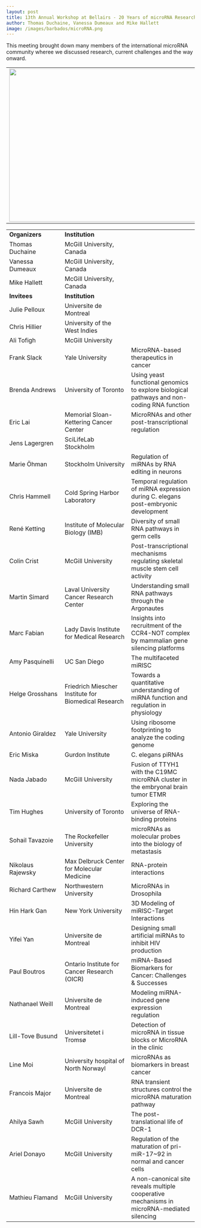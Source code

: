 ```yaml
---
layout: post
title: 13th Annual Workshop at Bellairs - 20 Years of microRNA Research
author: Thomas Duchaine, Vanessa Dumeaux and Mike Hallett
image: /images/barbados/microRNA.png
---
```


This meeting brought down many members of the international microRNA community wheree we discussed research, current challenges and the way onward.

<table width="90%"><tbody><tr><td>
<center><img src="/images/barbados/2014-group-picture.png" border="0" height="408" width="614"></center>
</td></tr></tbody></table>

<table class="t1" width="624" cellspacing="0" cellpadding="0">
<tbody>
<tr>
<td class="td1" valign="middle"><span class="p1"><strong>Organizers</strong></span></td>
<td class="td2" valign="middle"><span class="p1"><strong>Institution</strong></span></td>
</tr>
<tr><td width="25%">Thomas Duchaine</td><td width="30%">McGill University, Canada</td><td width="25%"></td></tr> 
<tr><td width="25%">Vanessa Dumeaux</td><td width="30%">McGill University, Canada</td><td width="25%"></td></tr> 
<tr><td width="25%">Mike Hallett</td><td width="30%">McGill University, Canada</td><td width="25%"></td></tr> 

<tr>
<td class="td1" valign="middle"><span class="p1"><strong>Invitees</strong></span></td>
<td class="td2" valign="middle"><span class="p1"><strong>Institution</strong></span></td>
</tr> 
<tr><td width="25%">Julie Pelloux</td><td width="30%">Universite de Montreal</td><td width="30%"></td></tr>
<tr><td width="25%">Chris Hillier</td><td width="30%">University of the West Indies</td><td width="30%"></td></tr>
<tr><td width="25%">Ali Tofigh</td><td width="30%">McGill University</td><td width="30%"></td></tr>
<tr><td width="25%">Frank Slack</td><td width="30%">Yale University</td><td width="30%">MicroRNA-based therapeutics in cancer</td></tr>
<tr><td width="25%">Brenda Andrews</td><td width="30%">University of Toronto</td><td width="30%">Using yeast functional genomics to explore biological pathways and non-coding RNA function</td></tr>
<tr><td width="25%">Eric Lai</td><td width="30%">Memorial Sloan-Kettering Cancer Center</td><td width="30%">MicroRNAs and other post-transcriptional regulation</td></tr>
<tr><td width="25%">Jens Lagergren</td><td width="30%">SciLifeLab Stockholm</td><td width="30%"></td></tr>
<tr><td width="25%">Marie &Ouml;hman</td><td width="30%">Stockholm University</td><td width="30%">Regulation of miRNAs by RNA editing in neurons</td></tr>
<tr><td width="25%">Chris Hammell</td><td width="30%">Cold Spring Harbor Laboratory</td><td width="30%">Temporal regulation of miRNA expression during C. elegans post-embryonic development</td></tr>
<tr><td width="25%">Ren&eacute Ketting</td><td width="30%">Institute of Molecular Biology (IMB)</td><td width="30%">Diversity of small RNA pathways in germ cells</td></tr>
<tr><td width="25%">Colin Crist</td><td width="30%">McGill University</td><td width="30%">Post-transcriptional mechanisms regulating skeletal muscle stem cell activity</td></tr>
<tr><td width="25%">Martin Simard</td><td width="30%">Laval University Cancer Research Center</td><td width="30%">Understanding small RNA pathways through the Argonautes</td></tr>
<tr><td width="25%">Marc Fabian</td><td width="30%">Lady Davis Institute for Medical Research</td><td width="30%">Insights into recruitment of the CCR4-NOT complex by mammalian gene silencing platforms</td></tr>
<tr><td width="25%">Amy Pasquinelli</td><td width="30%">UC San Diego</td><td width="30%">The multifaceted miRISC</td></tr>
<tr><td width="25%">Helge Grosshans</td><td width="30%">Friedrich Miescher Institute for Biomedical Research</td><td width="30%">Towards a quantitative understanding of miRNA function and regulation in physiology</td></tr>
<tr><td width="25%">Antonio Giraldez</td><td width="30%">Yale University</td><td width="30%">Using ribosome footprinting to analyze the coding genome</td></tr>
<tr><td width="25%">Eric Miska</td><td width="30%">Gurdon Institute</td><td width="30%">C. elegans piRNAs</td></tr>
<tr><td width="25%">Nada Jabado</td><td width="30%">McGill University</td><td width="30%">Fusion of TTYH1 with the C19MC microRNA cluster in the embryonal brain tumor ETMR</td></tr>
<tr><td width="25%">Tim Hughes</td><td width="30%">University of Toronto</td><td width="30%">Exploring the universe of RNA-binding proteins</td></tr>
<tr><td width="25%">Sohail Tavazoie</td><td width="30%">The Rockefeller University</td><td width="30%">microRNAs as molecular probes into the biology of metastasis</td></tr>
<tr><td width="25%">Nikolaus Rajewsky</td><td width="30%">Max Delbruck Center for Molecular Medicine</td><td width="30%">RNA-protein interactions</td></tr>
<tr><td width="25%">Richard Carthew</td><td width="30%">Northwestern University</td><td width="30%">MicroRNAs in Drosophila</td></tr>
<tr><td width="25%">Hin Hark Gan</td><td width="30%">New York University</td><td width="30%">3D Modeling of miRISC-Target Interactions</td></tr>
<tr><td width="25%">Yifei Yan</td><td width="30%">Universite de Montreal</td><td width="30%">Designing small artificial miRNAs to inhibit HIV production</td></tr>
<tr><td width="25%">Paul Boutros</td><td width="30%">Ontario Institute for Cancer Research (OICR)</td><td width="30%">miRNA-Based Biomarkers for Cancer: Challenges & Successes</td></tr>
<tr><td width="25%">Nathanael Weill</td><td width="30%">Universite de Montreal</td><td width="30%">Modeling miRNA-induced gene expression regulation</td></tr>
<tr><td width="25%">Lill-Tove Busund</td><td width="30%">Universitetet i Troms&oslash;</td><td width="30%">Detection of microRNA in tissue blocks or MicroRNA in the clinic</td></tr>
<tr><td width="25%">Line Moi</td><td width="30%">University hospital of North Norwayl</td><td width="30%">microRNAs as biomarkers in breast cancer</td></tr>
<tr><td width="25%">Francois Major</td><td width="30%">Universite de Montreal</td><td width="30%">RNA transient structures control the microRNA maturation pathway</td></tr>
<tr><td width="25%">Ahilya Sawh</td><td width="30%">McGill University</td><td width="30%">The post-translational life of DCR-1</td></tr>
<tr><td width="25%">Ariel Donayo</td><td width="30%">McGill University</td><td width="30%">Regulation of the maturation of pri-miR-17~92 in normal and cancer cells</td></tr>
<tr><td width="25%">Mathieu Flamand</td><td width="30%">McGill University</td><td width="30%">A non-canonical site reveals multiple cooperative mechanisms in microRNA-mediated silencing</td></tr>

</tbody></table> 

 
